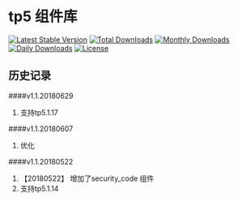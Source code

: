 # tp5 组件库

[![Latest Stable Version](https://poser.pugx.org/itboye/component_tp5/v/stable)](https://packagist.org/packages/itboye/component_tp5)
[![Total Downloads](https://poser.pugx.org/itboye/component_tp5/downloads)](https://packagist.org/packages/itboye/component_tp5)
[![Monthly Downloads](https://poser.pugx.org/itboye/component_tp5/d/monthly)](https://packagist.org/packages/itboye/component_tp5)
[![Daily Downloads](https://poser.pugx.org/itboye/component_tp5/d/daily)](https://packagist.org/packages/itboye/component_tp5)
[![License](https://poser.pugx.org/itboye/component_tp5/license)](https://packagist.org/packages/itboye/component_tp5)

## 历史记录

####v1.1.20180629
1. 支持tp5.1.17

####v1.1.20180607 

1. 优化

####v1.1.20180522
1. 【20180522】 增加了security_code 组件 
2. 支持tp5.1.14

